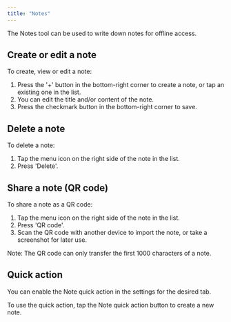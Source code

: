 ```yaml
---
title: "Notes"
---
```


The Notes tool can be used to write down notes for offline access.

## Create or edit a note
To create, view or edit a note:

1. Press the '+' button in the bottom-right corner to create a note, or tap an existing one in the list.
2. You can edit the title and/or content of the note.
3. Press the checkmark button in the bottom-right corner to save.

## Delete a note
To delete a note:

1. Tap the menu icon on the right side of the note in the list.
2. Press 'Delete'.

## Share a note (QR code)
To share a note as a QR code:

1. Tap the menu icon on the right side of the note in the list.
2. Press 'QR code'.
3. Scan the QR code with another device to import the note, or take a screenshot for later use.

Note: The QR code can only transfer the first 1000 characters of a note.

## Quick action
You can enable the Note quick action in the settings for the desired tab.

To use the quick action, tap the Note quick action button to create a new note.
